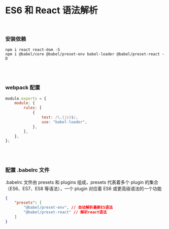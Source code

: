 # ES6 和 React 语法解析

</br>

### 安装依赖

```
npm i react react-dom -S
npm i @babel/core @babel/preset-env babel-loader @babel/preset-react -D
```

</br>
</br>

### webpack 配置

```javascript
module.exports = {
    module: {
        rules: [
            {
                test: /\.(js)$/,
                use: "babel-loader",
            },
        ],
    },
};
```

</br>
</br>

### 配置 .babelrc 文件

.babelrc 文件由 presets 和 plugins 组成，presets 代表着多个 plugin 的集合（ES6、ES7、ES8 等语法），一个 plugin 对应着 ES6 或更高级语法的一个功能

```json
{
    "presets": [
        "@babel/preset-env", // 自动解析最新ES语法
        "@babel/preset-react" // 解析react语法
    ]
}
```

</br>
</br>
